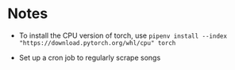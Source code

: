 # Notes

- To install the CPU version of torch, use `pipenv install --index "https://download.pytorch.org/whl/cpu" torch`

- Set up a cron job to regularly scrape songs